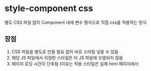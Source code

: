 # style-component css
별도 CSS 파일 없이 Component 내에 변수 형식으로 직접 css를 적용하는 방식

## 장점
1. CSS 파일을 별도로 만들 필요 없이 바로 스타일 넣을 수 있음
2. 해당 JS 파일에서 지정한 스타일은 타 JS 파일에 오염되지 않음
3. 페이지 로딩 시간이 단축됨 (이유는 적용 스타일은 실제 html 페이지에서 <style> 태그에 넣어줌)

## 사용법
1. 사용 Component 내에 import 작명 from 'styled-components'로 해당 라이브러리 import 해옴
2. let 변수작명 = 작명.사용태그`CSS 코드` 형식으로 CSS 스타일 지정 (반드시 백틱 기호 사용)
3. Component return 문 내 DOM에 <변수작명> 으로 CSS 태그 적용

## 사용예시
        import styled from 'styled-components';

        let Box = styled.div`
        padding : 20px;
        color : grey
        `;
        let YellowBtn = styled.button`
        background : yellow;
        color : black;
        padding : 10px;
        `;

        function Detail(){
        return (
            <div>
            <Box>
                <YellowBtn>버튼임</YellowBtn>
            </Box>
            </div>
        )}